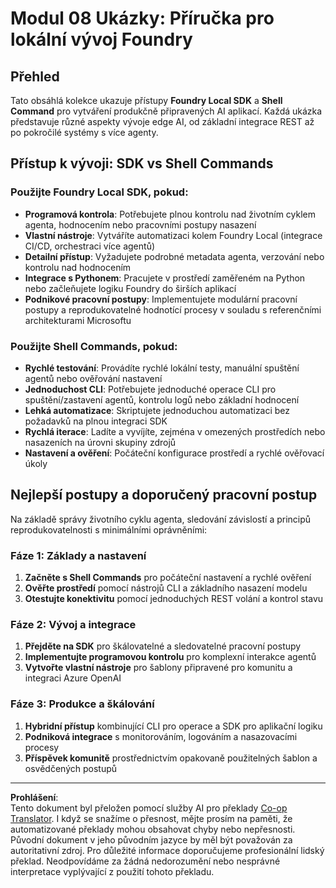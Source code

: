 <!--
CO_OP_TRANSLATOR_METADATA:
{
  "original_hash": "729f809c84e99609364180c090c43405",
  "translation_date": "2025-10-01T02:09:30+00:00",
  "source_file": "Module08/samples/README.md",
  "language_code": "cs"
}
-->
# Modul 08 Ukázky: Příručka pro lokální vývoj Foundry

## Přehled

Tato obsáhlá kolekce ukazuje přístupy **Foundry Local SDK** a **Shell Command** pro vytváření produkčně připravených AI aplikací. Každá ukázka představuje různé aspekty vývoje edge AI, od základní integrace REST až po pokročilé systémy s více agenty.

## Přístup k vývoji: SDK vs Shell Commands

### Použijte Foundry Local SDK, pokud:

- **Programová kontrola**: Potřebujete plnou kontrolu nad životním cyklem agenta, hodnocením nebo pracovními postupy nasazení
- **Vlastní nástroje**: Vytváříte automatizaci kolem Foundry Local (integrace CI/CD, orchestraci více agentů)
- **Detailní přístup**: Vyžadujete podrobné metadata agenta, verzování nebo kontrolu nad hodnocením
- **Integrace s Pythonem**: Pracujete v prostředí zaměřeném na Python nebo začleňujete logiku Foundry do širších aplikací
- **Podnikové pracovní postupy**: Implementujete modulární pracovní postupy a reprodukovatelné hodnotící procesy v souladu s referenčními architekturami Microsoftu

### Použijte Shell Commands, pokud:

- **Rychlé testování**: Provádíte rychlé lokální testy, manuální spuštění agentů nebo ověřování nastavení
- **Jednoduchost CLI**: Potřebujete jednoduché operace CLI pro spuštění/zastavení agentů, kontrolu logů nebo základní hodnocení
- **Lehká automatizace**: Skriptujete jednoduchou automatizaci bez požadavků na plnou integraci SDK
- **Rychlá iterace**: Ladíte a vyvíjíte, zejména v omezených prostředích nebo nasazeních na úrovni skupiny zdrojů
- **Nastavení a ověření**: Počáteční konfigurace prostředí a rychlé ověřovací úkoly

## Nejlepší postupy a doporučený pracovní postup

Na základě správy životního cyklu agenta, sledování závislostí a principů reprodukovatelnosti s minimálními oprávněními:

### Fáze 1: Základy a nastavení
1. **Začněte s Shell Commands** pro počáteční nastavení a rychlé ověření
2. **Ověřte prostředí** pomocí nástrojů CLI a základního nasazení modelu
3. **Otestujte konektivitu** pomocí jednoduchých REST volání a kontrol stavu

### Fáze 2: Vývoj a integrace
1. **Přejděte na SDK** pro škálovatelné a sledovatelné pracovní postupy
2. **Implementujte programovou kontrolu** pro komplexní interakce agentů
3. **Vytvořte vlastní nástroje** pro šablony připravené pro komunitu a integraci Azure OpenAI

### Fáze 3: Produkce a škálování
1. **Hybridní přístup** kombinující CLI pro operace a SDK pro aplikační logiku
2. **Podniková integrace** s monitorováním, logováním a nasazovacími procesy
3. **Příspěvek komunitě** prostřednictvím opakovaně použitelných šablon a osvědčených postupů

---

**Prohlášení**:  
Tento dokument byl přeložen pomocí služby AI pro překlady [Co-op Translator](https://github.com/Azure/co-op-translator). I když se snažíme o přesnost, mějte prosím na paměti, že automatizované překlady mohou obsahovat chyby nebo nepřesnosti. Původní dokument v jeho původním jazyce by měl být považován za autoritativní zdroj. Pro důležité informace doporučujeme profesionální lidský překlad. Neodpovídáme za žádná nedorozumění nebo nesprávné interpretace vyplývající z použití tohoto překladu.